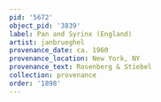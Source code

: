 ```yaml
---
pid: '5672'
object_pid: '3839'
label: Pan and Syrinx (England)
artist: janbrueghel
provenance_date: ca. 1960
provenance_location: New York, NY
provenance_text: Rosenberg & Stiebel
collection: provenance
order: '1898'
---
```

